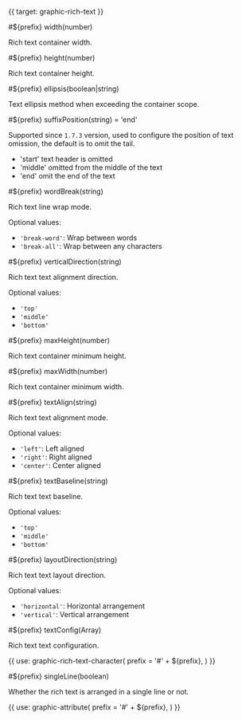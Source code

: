 {{ target: graphic-rich-text }}

<!-- Canopus IRichTextGraphicAttribute -->

#${prefix} width(number)

Rich text container width.

#${prefix} height(number)

Rich text container height.

#${prefix} ellipsis(boolean|string)

Text ellipsis method when exceeding the container scope.

#${prefix} suffixPosition(string) = 'end'

Supported since `1.7.3` version, used to configure the position of text omission, the default is to omit the tail.

- 'start' text header is omitted
- 'middle' omitted from the middle of the text
- 'end' omit the end of the text

#${prefix} wordBreak(string)

Rich text line wrap mode.

Optional values:

- `'break-word'`: Wrap between words
- `'break-all'`: Wrap between any characters

#${prefix} verticalDirection(string)

Rich text text alignment direction.

Optional values:

- `'top'`
- `'middle'`
- `'bottom'`

#${prefix} maxHeight(number)

Rich text container minimum height.

#${prefix} maxWidth(number)

Rich text container minimum width.

#${prefix} textAlign(string)

Rich text text alignment mode.

Optional values:

- `'left'`: Left aligned
- `'right'`: Right aligned
- `'center'`: Center aligned

#${prefix} textBaseline(string)

Rich text text baseline.

Optional values:

- `'top'`
- `'middle'`
- `'bottom'`

#${prefix} layoutDirection(string)

Rich text text layout direction.

Optional values:

- `'horizontal'`: Horizontal arrangement
- `'vertical'`: Vertical arrangement

#${prefix} textConfig(Array)

Rich text text configuration.

{{ use: graphic-rich-text-character(
  prefix = '#' + ${prefix},
) }}

#${prefix} singleLine(boolean)

Whether the rich text is arranged in a single line or not.

{{ use: graphic-attribute(
  prefix = '#' + ${prefix},
) }}
